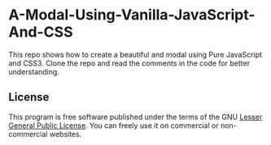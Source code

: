 # A-Modal-Using-Vanilla-JavaScript-And-CSS

This repo shows how to create a beautiful and modal using Pure JavaScript and CSS3. 
Clone the repo and read the comments in the code for better understanding.

## License
This program is free software published under the terms of the GNU [Lesser General Public License](http://www.gnu.org/copyleft/lesser.html).
You can freely use it on commercial or non-commercial websites.

